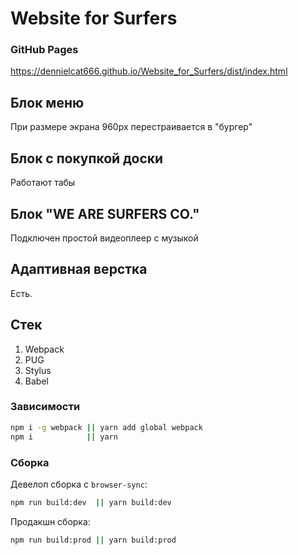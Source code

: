 # Website for Surfers

### GitHub Pages

https://dennielcat666.github.io/Website_for_Surfers/dist/index.html


## Блок меню

При размере экрана 960px перестраивается в "бургер"

## Блок с покупкой доски

Работают табы

## Блок "WE ARE SURFERS CO."

Подключен простой видеоплеер с музыкой

## Адаптивная верстка

Есть.

## Стек

1. Webpack
2. PUG
3. Stylus
4. Babel

### Зависимости
```bash
npm i -g webpack || yarn add global webpack
npm i			 || yarn
```

### Сборка
Девелоп сборка c `browser-sync`:
```bash
npm run build:dev  || yarn build:dev
```
Продакшн сборка:
```bash
npm run build:prod || yarn build:prod
```
